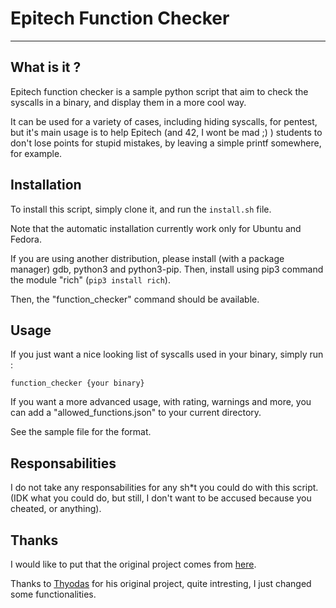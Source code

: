 # Epitech Function Checker

---

## What is it ?

Epitech function checker is a sample python script that aim to check the syscalls in a binary, and display them in a more cool way.

It can be used for a variety of cases, including hiding syscalls, for pentest, but it's main usage is to help Epitech (and 42, I wont be mad ;) ) students to don't lose points for stupid mistakes, by leaving a simple printf somewhere, for example.

## Installation

To install this script, simply clone it, and run the `install.sh` file.

Note that the automatic installation currently work only for Ubuntu and Fedora.

If you are using another distribution, please install (with a package manager) gdb, python3 and python3-pip. Then, install using pip3 command the module "rich" (`pip3 install rich`).

Then, the "function_checker" command should be available.

## Usage

If you just want a nice looking list of syscalls used in your binary, simply run :

    function_checker {your binary}

If you want a more advanced usage, with rating, warnings and more, you can add a "allowed_functions.json" to your current directory.

See the sample file for the format.

## Responsabilities

I do not take any responsabilities for any sh*t you could do with this script. (IDK what you could do, but still, I don't want to be accused because you cheated, or anything).

## Thanks

I would like to put that the original project comes from [here](https://github.com/Thyodas/epitech-banned-functions).

Thanks to [Thyodas](https://github.com/Thyodas/) for his original project, quite intresting, I just changed some functionalities.
